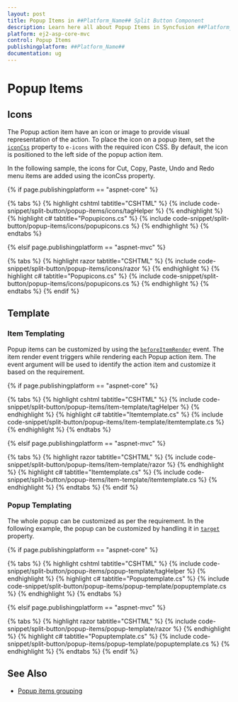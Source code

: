 ```yaml
---
layout: post
title: Popup Items in ##Platform_Name## Split Button Component
description: Learn here all about Popup Items in Syncfusion ##Platform_Name## Split Button component of Syncfusion Essential JS 2 and more.
platform: ej2-asp-core-mvc
control: Popup Items
publishingplatform: ##Platform_Name##
documentation: ug
---
```



# Popup Items

## Icons

The Popup action item have an icon or image to provide visual representation of the action. To place the icon on a popup item, set the [`iconCss`](https://help.syncfusion.com/cr/aspnetcore-js2/Syncfusion.EJ2.SplitButtons.SplitButton.html#Syncfusion_EJ2_SplitButtons_SplitButton_IconCss) property to `e-icons` with the required icon CSS. By default, the icon is positioned to the left side of the popup action item.

In the following sample, the icons for Cut, Copy, Paste, Undo and Redo menu items are added using the iconCss property.

{% if page.publishingplatform == "aspnet-core" %}

{% tabs %}
{% highlight cshtml tabtitle="CSHTML" %}
{% include code-snippet/split-button/popup-items/icons/tagHelper %}
{% endhighlight %}
{% highlight c# tabtitle="Popupicons.cs" %}
{% include code-snippet/split-button/popup-items/icons/popupicons.cs %}
{% endhighlight %}
{% endtabs %}

{% elsif page.publishingplatform == "aspnet-mvc" %}

{% tabs %}
{% highlight razor tabtitle="CSHTML" %}
{% include code-snippet/split-button/popup-items/icons/razor %}
{% endhighlight %}
{% highlight c# tabtitle="Popupicons.cs" %}
{% include code-snippet/split-button/popup-items/icons/popupicons.cs %}
{% endhighlight %}
{% endtabs %}
{% endif %}



## Template

### Item Templating

Popup items can be customized by using the [`beforeItemRender`](https://help.syncfusion.com/cr/aspnetcore-js2/Syncfusion.EJ2.SplitButtons.SplitButton.html#Syncfusion_EJ2_SplitButtons_SplitButton_BeforeItemRender) event. The item render event triggers while rendering each Popup action item. The event argument will be used to identify the action item and customize it based on the requirement.

{% if page.publishingplatform == "aspnet-core" %}

{% tabs %}
{% highlight cshtml tabtitle="CSHTML" %}
{% include code-snippet/split-button/popup-items/item-template/tagHelper %}
{% endhighlight %}
{% highlight c# tabtitle="Itemtemplate.cs" %}
{% include code-snippet/split-button/popup-items/item-template/itemtemplate.cs %}
{% endhighlight %}
{% endtabs %}

{% elsif page.publishingplatform == "aspnet-mvc" %}

{% tabs %}
{% highlight razor tabtitle="CSHTML" %}
{% include code-snippet/split-button/popup-items/item-template/razor %}
{% endhighlight %}
{% highlight c# tabtitle="Itemtemplate.cs" %}
{% include code-snippet/split-button/popup-items/item-template/itemtemplate.cs %}
{% endhighlight %}
{% endtabs %}
{% endif %}



### Popup Templating

The whole popup can be customized as per the requirement. In the following example, the popup can be customized by handling it in [`target`](https://help.syncfusion.com/cr/aspnetcore-js2/Syncfusion.EJ2.SplitButtons.SplitButton.html#Syncfusion_EJ2_SplitButtons_SplitButton_Target) property.

{% if page.publishingplatform == "aspnet-core" %}

{% tabs %}
{% highlight cshtml tabtitle="CSHTML" %}
{% include code-snippet/split-button/popup-items/popup-template/tagHelper %}
{% endhighlight %}
{% highlight c# tabtitle="Popuptemplate.cs" %}
{% include code-snippet/split-button/popup-items/popup-template/popuptemplate.cs %}
{% endhighlight %}
{% endtabs %}

{% elsif page.publishingplatform == "aspnet-mvc" %}

{% tabs %}
{% highlight razor tabtitle="CSHTML" %}
{% include code-snippet/split-button/popup-items/popup-template/razor %}
{% endhighlight %}
{% highlight c# tabtitle="Popuptemplate.cs" %}
{% include code-snippet/split-button/popup-items/popup-template/popuptemplate.cs %}
{% endhighlight %}
{% endtabs %}
{% endif %}



## See Also

* [Popup items grouping](./how-to/group-items-in-popup)